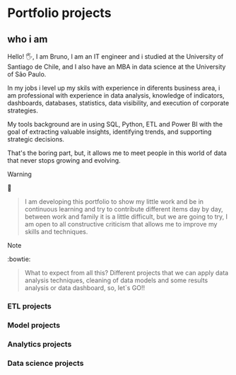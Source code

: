 # Portfolio projects

## who i am
Hello! :raised_hand_with_fingers_splayed:, I am Bruno, I am an IT engineer and i studied at the University of Santiago de Chile, and I also have an MBA in data science at the University of São Paulo.

In my jobs i level up my skils with experience in diferents business area, i am professional with experience in data analysis, knowledge of indicators, dashboards, databases, statistics, data visibility, and execution of corporate strategies. 

My tools background are in using SQL, Python, ETL  and Power BI with the goal of extracting valuable insights, identifying trends, and supporting strategic decisions.

That's the boring part, but, it allows me to meet people in this world of data that never stops growing and evolving.

> [!WARNING]
:toolbox:
> I am developing this portfolio to show my little work and be in continuous learning and try to contribute different items day by day, between work and family it is a little difficult, but we are going to try, I am open to all constructive criticism that allows me to improve my skills and techniques.

> [!NOTE]
:bowtie:
> What to expect from all this? Different projects that we can apply data analysis techniques, cleaning of data models and some results analysis or data dashboard, so, let`s GO!!


### ETL projects

### Model projects

### Analytics projects

### Data science projects 
